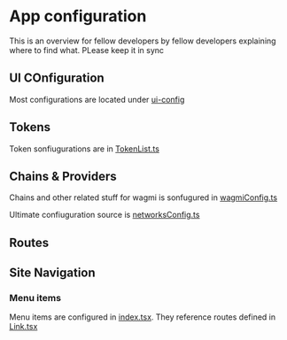 #  App configuration
This is an overview for fellow developers by fellow developers explaining where to find what. PLease keep it
in sync


## UI COnfiguration

Most configurations are located under  [ui-config](src/ui-config)


## Tokens

Token sonfiugurations are  in  [TokenList.ts](src/ui-config/TokenList.ts)


##  Chains & Providers

Chains and other related stuff for wagmi is sonfugured in [wagmiConfig.ts](src/ui-config/wagmiConfig.ts)

Ultimate confiuguration source is  [networksConfig.ts](src/ui-config/networksConfig.ts)



## Routes

## Site  Navigation

### Menu items

Menu items  are configured in [index.tsx](src/ui-config/menu-items/index.tsx).  They reference routes
defined in [Link.tsx](src/components/primitives/Link.tsx)


